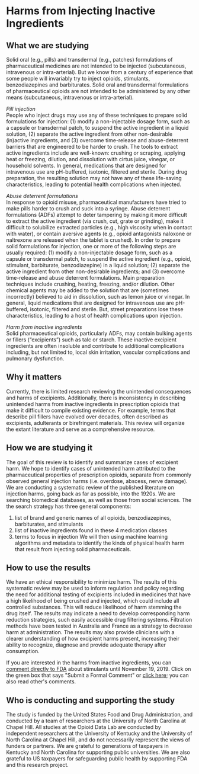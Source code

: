 # Harms from Injecting Inactive Ingredients

## What we are studying
Solid oral (e.g., pills) and transdermal (e.g., patches) formulations of pharmaceutical medicines are not intended to be injected (subcutaneous, intravenous or intra-arterial). But we know from a century of experience that some people will invariably try to inject opioids, stimulants, benzodiazepines and barbiturates. Solid oral and transdermal formulations of pharmaceutical opioids are not intended to be administered by any other means (subcutaneous, intravenous or intra-arterial). 

<i>Pill injection</i><br>
People who inject drugs may use any of these techniques to prepare solid formulations for injection: (1) modify a non-injectable dosage form, such as a capsule or transdermal patch, to suspend the active ingredient in a liquid solution, (2) separate the active ingredient from other non-desirable (in)active ingredients, and (3) overcome time-release and abuse-deterrent barriers that are engineered to be harder to crush. The tools to extract active ingredients include are well-known: crushing or scraping, applying heat or freezing, dilution, and dissolution with cirtus juice, vinegar, or household solvents. In general, medications that are designed for intravenous use are pH-buffered, isotonic, filtered and sterile. During drug preparation, the resulting solution may not have any of these life-saving characteristics, leading to potential health complications when injected.

<i>Abuse deterrent formulations</i><br>
In response to opioid misuse, pharmaceutical manufacturers have tried to make pills harder to crush and suck into a syringe. Abuse deterrent formulations (ADFs) attempt to deter tampering by making it more difficult to extract the active ingredient (via crush, cut, grate or grinding), make it difficult to solubilize extracted particles (e.g., high viscosity when in contact with water), or contain aversive agents (e.g., opioid antagonists naloxone or naltrexone are released when the tablet is crushed). In order to prepare solid formulations for injection, one or more of the following steps are usually required: (1) modify a non-injectable dosage form, such as a capsule or transdermal patch, to suspend the active ingredient (e.g., opioid, stimulant, barbiturate, benzodiazepine) in a liquid solution; (2) separate the active ingredient from other non-desirable ingredients; and (3) overcome time-release and abuse deterrent formulations. Main preparation techniques include crushing, heating, freezing, and/or dilution. Other chemical agents may be added to the solution that are (sometimes incorrectly) believed to aid in dissolution, such as lemon juice or vinegar. In general, liquid medications that are designed for intravenous use are pH-buffered, isotonic, filtered and sterile. But, street preparations lose these characteristics, leading to a host of health complications upon injection.

<i>Harm from inactive ingredients</i><br>
Solid pharmaceutical opioids, particularly ADFs, may contain bulking agents or fillers (“excipients”) such as talc or starch. These inactive excipient ingredients are often insoluble and contribute to additional complications including, but not limited to, local skin irritation, vascular complications and pulmonary dysfunction.

## Why it matters
Currently, there is limited research reviewing the unintended consequences and harms of excipients. Additionally, there is inconsistency in describing unintended harms from inactive ingredients in prescription opioids that make it difficult to compile existing evidence. For example, terms that describe pill fillers have evolved over decades, often described as excipients, adulterants or birefringent materials. This review will organize the extant literature and serve as a comprehensive resource.

## How we are studying it
The goal of this review is to identify and summarize cases of excipient harm. We hope to identify cases of unintended harm attributed to the pharmaceutical properties of prescription opioids, separate from commonly observed general injection harms (i.e. overdose, abscess, nerve damage). We are conducting a systematic review of the published literature on injection harms, going back as far as possible, into the 1920s. We are searching biomedical databases, as well as those from social sciences. The the search strategy has three general components:
1. list of brand and generic names of all opioids, benzodiazepines, barbiturates, and stimulants
2. list of inactive ingredients found in these 4 medication classes
3. terms to focus in injection
We will then using machine learning algorithms and metadata to identify the kinds of physical health harm that result from injecting solid pharmaceuticals.


## How to use the results
We have an ethical responsibility to minimize harm. The results of this systematic review may be used to inform regulation and policy regarding the need for additional testing of excipients included in medicines that have a high likelihood of being crushed and injected, which could include all controlled substances. This will reduce likelihood of harm stemming the drug itself. The results may indicate a need to develop corresponding harm reduction strategies, such easily accessible drug filtering systems. Filtration methods have been tested in Australia and France as a strategy to decrease harm at administration. The results may also provide clinicians with a clearer understanding of how excipient harms present, increasing their ability to recognize, diagnose and provide adequate therapy after consumption.

If you are interested in the harms from inactive ingredients, you can [comment directly to FDA](https://www.federalregister.gov/documents/2019/09/20/2019-20372/the-food-and-drug-administration-solicits-input-on-potential-role-for-abuse-deterrent-formulations) about stimulants until November 19, 2019. Click on the green box that says "Submit a Formal Comment" or [click here](https://www.federalregister.gov/documents/2019/09/20/2019-20372/the-food-and-drug-administration-solicits-input-on-potential-role-for-abuse-deterrent-formulations#open-comment); you can also read other's comments. 

## Who is conducting and supporting  the study
The study is funded by the United States Food and Drug Administration, and conducted by a team of researchers at the University of North Carolina at Chapel Hill. All studies at the Opioid Data Lab are conducted by independent researchers at the University of Kentucky and the University of North Carolina at Chapel Hill, and do not necessarily represent the views of funders or partners. We are grateful to generations of taxpayers in Kentucky and North Carolina for supporting public universities. We are also grateful to US taxpayers for safeguarding public health by supporting FDA and this research project. 
